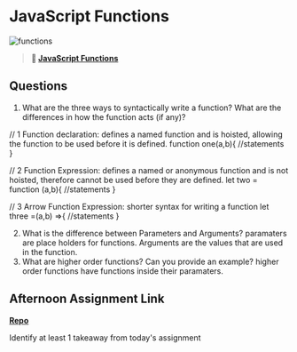 # JavaScript Functions

![functions](https://bcw.blob.core.windows.net/public/img/function-anatomy.jpg)

> **📖 [JavaScript Functions](https://codeworksacademy.com/fs-student-guide/resources/wk2/02-Functions)**

## Questions

1. What are the three ways to syntactically write a function? What are the differences in how the function acts (if any)?

// 1 Function declaration: defines a named function and is hoisted, allowing the function to be used before it is defined.
function one(a,b){
  //statements
}

// 2 Function Expression: defines a named or anonymous function and is not hoisted, therefore cannot be used before they are defined.
let two = function (a,b){
  //statements
}

// 3 Arrow Function Expression: shorter syntax for writing a function
let three =(a,b) =>{
  //statements
}

2. What is the difference between Parameters and Arguments?
paramaters are place holders for functions. Arguments are the values that are used in the function.
3. What are higher order functions? Can you provide an example?
higher order functions have functions inside their paramaters. 
## Afternoon Assignment Link

**[Repo](https://github.com/Ryfitz11/witwics-2.git)**

Identify at least 1 takeaway from today's assignment
